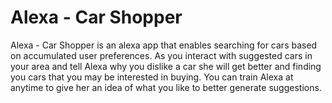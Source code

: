 # Alexa - Car Shopper

Alexa - Car Shopper is an alexa app that enables searching for cars based on accumulated user preferences. As you interact with suggested cars in your area and tell Alexa why you dislike a car she will get better and finding you cars that you may be interested in buying. You can train Alexa at anytime to give her an idea of what you like to better generate suggestions. 